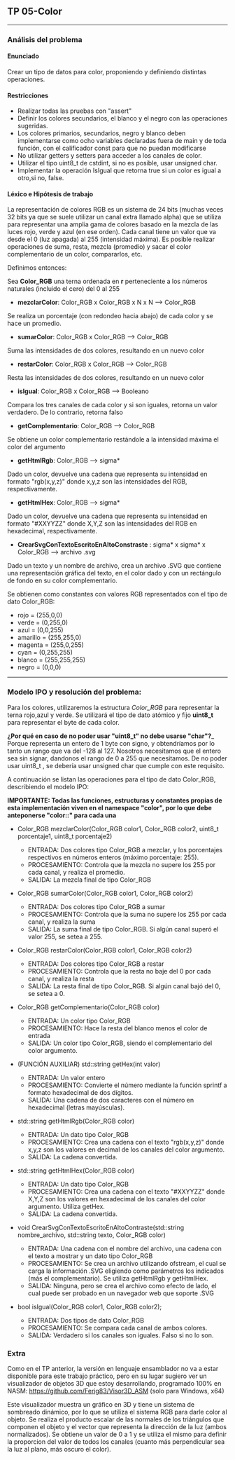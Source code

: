 ## TP 05-Color

---

### Análisis del problema

#### Enunciado
 Crear un tipo de datos para color, proponiendo y definiendo distintas operaciones.

#### Restricciones

* Realizar todas las pruebas con "assert" 
* Definir los colores secundarios, el blanco y el negro con las operaciones sugeridas. 
* Los  colores  primarios,  secundarios,  negro  y  blanco  deben  implementarse como  ocho  variables  declaradas  fuera  de  main  y  de  toda  función,  con  el calificador const para que no puedan modificarse 
* No utilizar getters y setters para acceder a los canales de color.  
* Utilizar el tipo uint8_t de cstdint, si no es posible, usar unsigned char.
* Implementar la operación IsIgual que retorna true si un color es igual a otro,si no, false.

#### Léxico e Hipótesis de trabajo

La representación de colores RGB es un sistema de 24 bits (muchas veces 32 bits ya que se suele utilizar un canal extra llamado alpha) que se utiliza para representar una amplia gama de colores basado en la mezcla de las luces rojo, verde y azul (en ese orden). Cada canal tiene un valor que va desde el 0 (luz apagada) al 255 (intensidad máxima). Es posible realizar operaciones de suma, resta, mezcla (promedio) y sacar el color complementario de un color, compararlos, etc.

Definimos entonces:

Sea __Color_RGB__ una terna ordenada en __r__ perteneciente a los números naturales (incluido el cero) del 0 al 255 


- __mezclarColor__:  Color_RGB x Color_RGB x N x N --> Color_RGB

Se realiza un porcentaje (con redondeo hacia abajo) de cada color y se hace un promedio.

- __sumarColor__: Color_RGB x Color_RGB --> Color_RGB

Suma las intensidades de dos colores, resultando en un nuevo color

- __restarColor__: Color_RGB x Color_RGB --> Color_RGB
  
Resta las intensidades de dos colores, resultando en un nuevo color  
  
- __isIgual__: Color_RGB x Color_RGB --> Booleano

Compara los tres canales de cada color y si son iguales, retorna un valor verdadero. De lo contrario, retorna falso

- __getComplementario__:  Color_RGB --> Color_RGB

Se obtiene un color complementario restándole a la intensidad máxima el color del argumento

- __getHtmlRgb__:  Color_RGB --> sigma* 

Dado un color, devuelve una cadena que representa su intensidad en formato "rgb(x,y,z)" donde x,y,z son las intensidades del RGB, respectivamente.

- __getHtmlHex__:  Color_RGB --> sigma*

Dado un color, devuelve una cadena que representa su intensidad en formato "#XXYYZZ" donde X,Y,Z son las intensidades del RGB en hexadecimal, respectivamente.

- __CrearSvgConTextoEscritoEnAltoConstraste__ : sigma* x sigma* x Color_RGB --> archivo .svg

Dado un texto y un nombre de archivo, crea un archivo <normbre archivo>.SVG que contiene una representación gráfica del texto, en el color dado y con un rectángulo de fondo en su color complementario.


Se obtienen como constantes con valores RGB representados con el tipo de dato Color_RGB:

* rojo = (255,0,0)
* verde = (0,255,0)
* azul = (0,0,255)
* amarillo = (255,255,0)
* magenta = (255,0,255)
* cyan = (0,255,255)
* blanco = (255,255,255)
* negro = (0,0,0)

---

### Modelo IPO y resolución del problema:

 Para los colores, utilizaremos la estructura _Color_RGB_ para representar la terna rojo,azul y verde. Se utilizará el tipo de dato atómico y fijo __uint8_t__ para representar el byte de cada color.
 
 __¿Por qué en caso de no poder usar "uint8_t" no debe usarse "char"?___  Porque representa un entero de 1 byte con signo, y obtendríamos por lo tanto un rango que va del -128 al 127. Nosotros necesitamos que el entero sea sin signar, dandonos el rango de 0 a 255 que necesitamos. De no poder usar uint8_t , se debería usar unsigned char que cumple con este requisito.
 

A continuación se listan las operaciones para el tipo de dato Color_RGB, describiendo el modelo IPO:

__IMPORTANTE: Todas las funciones, estructuras y constantes propias de esta implementación viven en el namespace "color", por lo que debe anteponerse "color::" para cada una__

* Color_RGB mezclarColor(Color_RGB color1, Color_RGB color2, uint8_t porcentaje1, uint8_t porcentaje2)

  - ENTRADA: Dos colores tipo Color_RGB a mezclar, y los porcentajes respectivos en números enteros (máximo porcentaje: 255).
  - PROCESAMIENTO: Controla que la mezcla no supere los 255 por cada canal, y realiza el promedio.
  - SALIDA: La mezcla final de tipo Color_RGB

* Color_RGB sumarColor(Color_RGB color1, Color_RGB color2)

  - ENTRADA: Dos colores tipo Color_RGB a sumar
  - PROCESAMIENTO: Controla que la suma no supere los 255 por cada canal, y realiza la suma
  - SALIDA: La suma final de tipo Color_RGB. Si algún canal superó el valor 255, se setea a 255.

* Color_RGB restarColor(Color_RGB color1, Color_RGB color2)

  - ENTRADA: Dos colores tipo Color_RGB a restar
  - PROCESAMIENTO: Controla que la resta no baje del 0 por cada canal, y realiza la resta
  - SALIDA: La resta final de tipo Color_RGB. Si algún canal bajó del 0, se setea a 0.


* Color_RGB getComplementario(Color_RGB color)

  - ENTRADA: Un color tipo Color_RGB
  - PROCESAMIENTO: Hace la resta del blanco menos el color de entrada
  - SALIDA: Un color tipo Color_RGB, siendo el complementario del  color argumento.

* (FUNCIÓN AUXILIAR) std::string getHex(int valor)  

  - ENTRADA: Un valor entero
  - PROCESAMIENTO: Convierte el número mediante la función sprintf a formato hexadecimal de dos dígitos.
  - SALIDA: Una cadena de dos caracteres con el número en hexadecimal (letras mayúsculas).

* std::string getHtmlRgb(Color_RGB color)

  - ENTRADA: Un dato tipo Color_RGB
  - PROCESAMIENTO: Crea una cadena con el texto "rgb(x,y,z)" donde x,y,z son los valores en decimal de los canales del color argumento.
  - SALIDA: La cadena convertida.

* std::string getHtmlHex(Color_RGB color)

  - ENTRADA: Un dato tipo Color_RGB
  - PROCESAMIENTO: Crea una cadena con el texto "#XXYYZZ" donde X,Y,Z son los valores en hexadecimal de los canales del color argumento. Utiliza getHex.
  - SALIDA: La cadena convertida.

* void CrearSvgConTextoEscritoEnAltoContraste(std::string nombre_archivo, std::string texto, Color_RGB color)

  - ENTRADA: Una cadena con el nombre del archivo, una cadena con el texto a mostrar y un dato tipo Color_RGB
  - PROCESAMIENTO: Se crea un archivo utilizando ofstream, el cual se carga la información .SVG eligiendo como parámetros los indicados (más el complementario). Se utiliza getHtmlRgb y getHtmlHex.
  - SALIDA: Ninguna, pero se crea el archivo como efecto de lado, el cual puede ser probado en un navegador web que soporte .SVG


* bool isIgual(Color_RGB color1, Color_RGB color2);


  - ENTRADA: Dos tipos de dato Color_RGB
  - PROCESAMIENTO: Se compara cada canal de ambos colores.
  - SALIDA: Verdadero si los canales son iguales. Falso si no lo son.



### Extra

Como en el TP anterior, la versión en lenguaje ensamblador no va a estar disponible para este trabajo práctico, pero en su lugar sugiero ver un visualizador de objetos 3D que estoy desarrollando, programado 100% en NASM: https://github.com/Ferig83/Visor3D_ASM   (solo para Windows, x64)

Este visualizador muestra un gráfico en 3D y tiene un sistema de sombreado dinámico, por lo que se utiliza el sistema RGB para darle color al objeto. Se realiza el producto escalar de las normales de los triángulos que componen el objeto y el vector que representa la dirección de la luz (ambos normalizados). Se obtiene un valor de 0 a 1 y se utiliza el mismo para definir la proporcion del valor de todos los canales (cuanto más perpendicular sea la luz al plano, más oscuro el color).
